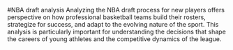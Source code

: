 #NBA draft analysis
Analyzing the NBA draft process for new players offers perspective on how professional basketball teams build their rosters, strategize for success, and adapt to the evolving nature of the sport. This analysis is particularly important for understanding the decisions that shape the careers of young athletes and the competitive dynamics of the league.
